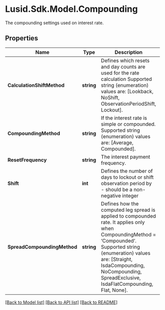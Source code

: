 # Lusid.Sdk.Model.Compounding
The compounding settings used on interest rate.

## Properties

Name | Type | Description | Notes
------------ | ------------- | ------------- | -------------
**CalculationShiftMethod** | **string** | Defines which resets and day counts are used for the rate calculation  Supported string (enumeration) values are: [Lookback, NoShift, ObservationPeriodShift, Lockout]. | [optional] 
**CompoundingMethod** | **string** | If the interest rate is simple or compounded.  Supported string (enumeration) values are: [Average, Compounded]. | 
**ResetFrequency** | **string** | The interest payment frequency. | 
**Shift** | **int** | Defines the number of days to lockout or shift observation period by - should be a non-negative integer | [optional] 
**SpreadCompoundingMethod** | **string** | Defines how the computed leg spread is applied to compounded rate.  It applies only when CompoundingMethod &#x3D; ‘Compounded‘.  Supported string (enumeration) values are: [Straight, IsdaCompounding, NoCompounding, SpreadExclusive, IsdaFlatCompounding, Flat, None]. | 

[[Back to Model list]](../README.md#documentation-for-models) [[Back to API list]](../README.md#documentation-for-api-endpoints) [[Back to README]](../README.md)

